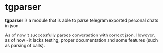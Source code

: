 # tgparser

**tgparser** is a module that is able to parse telegram exported personal chats in json.

As of now it successfully parses conversation with correct json. However, as of now - it lacks testing, proper documentation and some features (such as parsing of calls).
